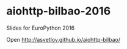 # aiohttp-bilbao-2016
Slides for EuroPython 2016


Open http://asvetlov.github.io/aiohttp-bilbao/


